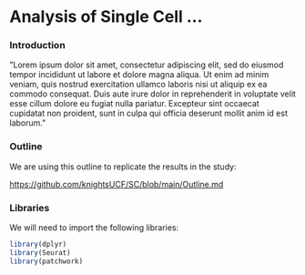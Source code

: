 # Analysis of Single Cell ...

<h3> Introduction </h3>

"Lorem ipsum dolor sit amet, consectetur adipiscing elit, sed do eiusmod tempor incididunt ut labore et dolore magna aliqua. Ut enim ad minim veniam, quis nostrud exercitation ullamco laboris nisi ut aliquip ex ea commodo consequat. Duis aute irure dolor in reprehenderit in voluptate velit esse cillum dolore eu fugiat nulla pariatur. Excepteur sint occaecat cupidatat non proident, sunt in culpa qui officia deserunt mollit anim id est laborum."

<h3> Outline </h3>

We are using this outline to replicate the results in the study:

https://github.com/knightsUCF/SC/blob/main/Outline.md

<h3> Libraries </h3>

We will need to import the following libraries:

```R
library(dplyr)
library(Seurat)
library(patchwork)
```
